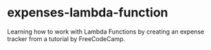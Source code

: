 # expenses-lambda-function
Learning how to work with Lambda Functions by creating an expense tracker from a tutorial by FreeCodeCamp.
